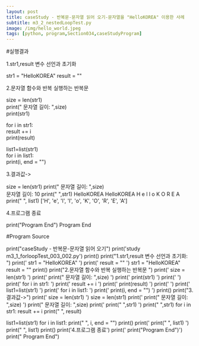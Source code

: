 ```yaml
---
layout: post
title: caseStudy - 반복문-문자열 읽어 오기-문자열을 "HelloKOREA" 이용한 사례
subtitle: m3_2_nestedLoopTest.py
image: /img/hello_world.jpeg
tags: [python, program,Section034,caseStudyProgram]
---
```


#실행결과


1.str1,result 변수 선언과 초기화
  
  str1 = "HelloKOREA"
  result = ""

2.문자열 함수와 반복 실행하는 반복문

  size = len(str1)  
  print("   문자열 길이: ",size)  
  print(str1)  

  for i in str1:  
      result  +=  i  
  print(result)  

  list1=list(str1)  
  for i in list1:  
      print(i, end = "")  

3.결과값->

  size = len(str1)
  print("   문자열 길이: ",size)  
  문자열 길이:  10
  print(" ",str1)
  HelloKOREA
  HelloKOREA
  H  e  l  l  o  K  O  R  E  A
  print("  ", list1)
  ['H', 'e', 'l', 'l', 'o', 'K', 'O', 'R', 'E', 'A']

4.프로그램 종료

  print("Program End")
  Program End

#Program Source

print("caseStudy - 반복문-문자열 읽어 오기")
print('study m3_1_forloopTest_003_002.py')
print()
print("1.str1,result 변수 선언과 초기화:  ")
print('  str1 = "HelloKOREA" ')
print('  result = "" ')
str1 = "HelloKOREA"
result = ""
print()
print("2.문자열 함수와 반복 실행하는 반복문 ")
print('  size = len(str1)  ')
print('  print("   문자열 길이: ",size)  ')
print('  print(str1)  ')
print(' ')
print('  for i in str1:  ')
print('      result  +=  i  ')
print('  print(result)  ')
print(' ')
print('  list1=list(str1)  ')
print('  for i in list1:  ')
print('      print(i, end = "")  ')
print()
print("3.결과값->")
print('  size = len(str1) ')
size = len(str1)
print('  print("   문자열 길이: ",size)  ')
print("  문자열 길이: ",size)
print('  print(" ",str1) ')
print(" ",str1)
for i in str1:
    result  +=  i
print(" ", result)

list1=list(str1)
for i in list1:
    print(" ", i, end = "")
print()
print('  print("  ", list1) ')
print(" ", list1)
print()
print('4.프로그램 종료')
print('  print("Program End")')
print("  Program End")
